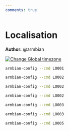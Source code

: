 ```yaml
---
comments: true
---
```


# Localisation

**Author:** @armbian


<!--- section image START from tools/include/images/LO001.png --->
[![Change Global timezone](/images/LO001.png)](#)
<!--- section image STOP from tools/include/images/LO001.png --->


~~~ bash title="Change Global timezone:"
armbian-config --cmd LO001
~~~


~~~ bash title="Change Locales reconfigure the language and character set:"
armbian-config --cmd LO002
~~~


~~~ bash title="Change Locales reconfigure the language and character set:"
armbian-config --cmd LO002
~~~


~~~ bash title="Change Locales reconfigure the language and character set:"
armbian-config --cmd LO002
~~~


~~~ bash title="Change Keyboard layout:"
armbian-config --cmd LO003
~~~


~~~ bash title="Change Keyboard layout:"
armbian-config --cmd LO003
~~~


~~~ bash title="Change System Hostname:"
armbian-config --cmd LO005
~~~
